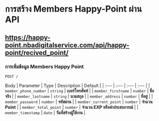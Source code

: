 # การสร้าง Members Happy-Point ผ่าน API

## https://happy-point.nbadigitalservice.com/api/happy-point/recived_point/

### การเพิ่มข้อมูล Members Happy Point

```http
POST /
```
Body
| Parameter | Type | Description | Default |
| :--- | :--- | :--- | :--- |
| `member_phone_number` | `string` | **เบอร์โทรศัพท์** |
| `member_firstname` | `number` | **ชื่อจริง** |
| `member_lastname` | `string` | **นามสกุล** |
| `member_address` | `number` | **ที่อยู่** |
| `member_password` | `number` | **รหัสผ่าน** |
| `member_current_point` | `number` | **จำนวน Point** |
| `member_total_point` | `number` | **จำนวน EXP หรือค่่าประสบการณ์** |
| `member_timestamp` | `date` | **วันที่สร้างผู้ใช้งาน** |
